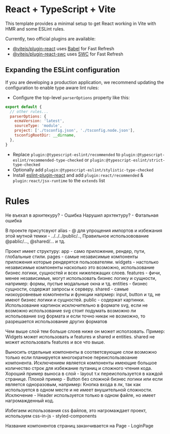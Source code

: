 # React + TypeScript + Vite

This template provides a minimal setup to get React working in Vite with HMR and some ESLint rules.

Currently, two official plugins are available:

- [@vitejs/plugin-react](https://github.com/vitejs/vite-plugin-react/blob/main/packages/plugin-react/README.md) uses [Babel](https://babeljs.io/) for Fast Refresh
- [@vitejs/plugin-react-swc](https://github.com/vitejs/vite-plugin-react-swc) uses [SWC](https://swc.rs/) for Fast Refresh

## Expanding the ESLint configuration

If you are developing a production application, we recommend updating the configuration to enable type aware lint rules:

- Configure the top-level `parserOptions` property like this:

```js
export default {
  // other rules...
  parserOptions: {
    ecmaVersion: 'latest',
    sourceType: 'module',
    project: ['./tsconfig.json', './tsconfig.node.json'],
    tsconfigRootDir: __dirname,
  },
}
```

- Replace `plugin:@typescript-eslint/recommended` to `plugin:@typescript-eslint/recommended-type-checked` or `plugin:@typescript-eslint/strict-type-checked`
- Optionally add `plugin:@typescript-eslint/stylistic-type-checked`
- Install [eslint-plugin-react](https://github.com/jsx-eslint/eslint-plugin-react) and add `plugin:react/recommended` & `plugin:react/jsx-runtime` to the `extends` list


# Rules

Не въехал в архитекуру? - Ошибка
Нарушил архтектуру? - Фатальная ошибка

В проекте присутсвуют alias - @ для упрощения импортов и избежания этой мутной темки - ../../../public/..,
Правильное использовование @pablic/..., @shared/... и тд.

Проект имеет структуру:
app - само приложение, рендер, пути, глобальные стили.
pages - самые независимые компоненты приложения которые рендерятся пользователям.
widgets - настолько независимые компоненты насколько это возможно, использование бизнес логики, сущностей и всех нижележащих слоев.
features - фичи, менее независимые, могут использовать бизнес логику и сущности, например: формы, пустые модальные окна и тд.
entities - бизнес сущности, содержат запросы к серверу.
shared - самые низкоуровневые комопненты и функции напрмер: input, button и тд, не имеют бизнес логики и сущностей.
public - содержат картинки. Использование картинок исключительно в формате svg, если не возможно использование svg стоит подумать возможно ли испольование svg формата и если точно никак не возможно, то разрешается использование других форматов

Чем выше слой тем больше слоев ниже он может исползовать.
Пример: Widgets может использовать и features и shared и entities. shared не может использовать features и все что выше.

Выносить отдельные компоненты в соответсвующие слои возможно только если планируется многократное переиспользвоание компонента. 
Исключением является компоненты имеющие большое количество строк для избежание путаниц и сложного чтения кода.
Хороший пример выноса в слой - layout т.к переиспользуется в каждой странице. Плохой пример - Button без сложной бизнес логики или если является одноразовым, например: Кнопка входа в лк, так как используется в одном месте и не имеет внушительной сложности. Исключение - Header используется только в одном файле, но имеет нагромажденный код.

Избегаем использования css файлов, это нагромаждает проект, используем css-in-js - styled-components

Название компонентов страниц заканчивается на Page - LoginPage